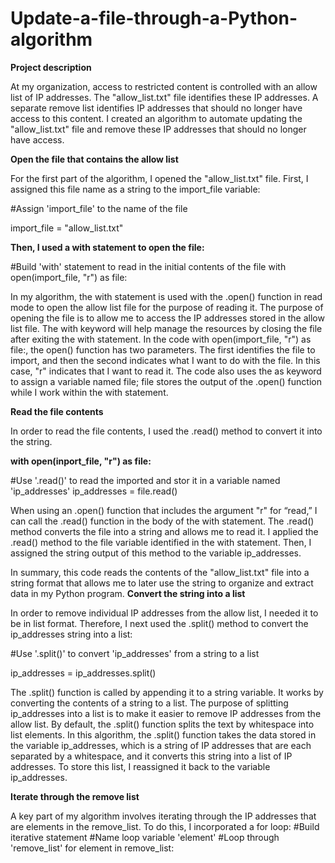 # **Update-a-file-through-a-Python-algorithm**

**Project description**

At my organization, access to restricted content is controlled with an allow list of IP addresses. The "allow_list.txt" file identifies these IP addresses. A separate remove list identifies IP addresses that should no longer have access to this content. I created an algorithm to automate updating the "allow_list.txt" file and remove these IP addresses that should no longer have access. 

**Open the file that contains the allow list**

For the first part of the algorithm, I opened the "allow_list.txt" file. First, I assigned this file name as a string to the import_file variable:

#Assign 'import_file' to the name of the file

import_file = "allow_list.txt"

**Then, I used a with statement to open the file:**

#Build 'with' statement to read in the initial contents of the file
with open(import_file, "r") as file:

In my algorithm, the with statement is used with the .open() function in read mode to open the allow list file for the purpose of reading it. The purpose of opening the file is to allow me to access the IP addresses stored in the allow list file. The with keyword will help manage the resources by closing the file after exiting the with statement. In the code with open(import_file, "r") as file:, the open() function has two parameters. The first identifies the file to import, and then the second indicates what I want to do with the file. In this case, "r" indicates that I want to read it. The code also uses the as keyword to assign a variable named file; file stores the output of the .open() function while I work within the with statement.

**Read the file contents**

In order to read the file contents, I used the .read() method to convert it into the string.

**with open(inport_file, "r") as file:**

#Use '.read()' to read the imported and stor it in a variable named       'ip_addresses'
ip_addresses = file.read()

When using an .open() function that includes the argument "r" for “read,” I can call the .read() function in the body of the with statement. The .read() method converts the file into a string and allows me to read it. I applied the .read() method to the file variable identified in the with statement. Then, I assigned the string output of this method to the variable ip_addresses. 

In summary, this code reads the contents of the "allow_list.txt" file into a string format that allows me to later use the string to organize and extract data in my Python program.
**Convert the string into a list**

In order to remove individual IP addresses from the allow list, I needed it to be in list format. Therefore, I next used the .split() method to convert the ip_addresses string into a list:

#Use '.split()' to convert 'ip_addresses' from a string to a list

ip_addresses = ip_addresses.split()

The .split() function is called by appending it to a string variable. It works by converting the contents of a string to a list. The purpose of splitting ip_addresses into a list is to make it easier to remove IP addresses from the allow list. By default, the .split() function splits the text by whitespace into list elements. In this algorithm, the .split() function takes the data stored in the variable ip_addresses, which is a string of IP addresses that are each separated by a whitespace, and it converts this string into a list of IP addresses. To store this list, I reassigned it back to the variable ip_addresses.

**Iterate through the remove list**

A key part of my algorithm involves iterating through the IP addresses that are elements in the remove_list. To do this, I incorporated a for loop:
#Build iterative statement
#Name loop variable 'element'
#Loop through 'remove_list'
for element in remove_list:
  
